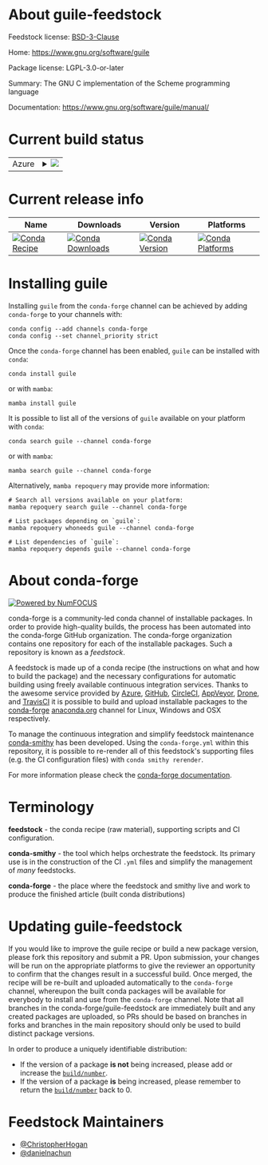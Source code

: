 About guile-feedstock
=====================

Feedstock license: [BSD-3-Clause](https://github.com/conda-forge/guile-feedstock/blob/main/LICENSE.txt)

Home: https://www.gnu.org/software/guile

Package license: LGPL-3.0-or-later

Summary: The GNU C implementation of the Scheme programming language

Documentation: https://www.gnu.org/software/guile/manual/

Current build status
====================


<table>
    
  <tr>
    <td>Azure</td>
    <td>
      <details>
        <summary>
          <a href="https://dev.azure.com/conda-forge/feedstock-builds/_build/latest?definitionId=6835&branchName=main">
            <img src="https://dev.azure.com/conda-forge/feedstock-builds/_apis/build/status/guile-feedstock?branchName=main">
          </a>
        </summary>
        <table>
          <thead><tr><th>Variant</th><th>Status</th></tr></thead>
          <tbody><tr>
              <td>linux_64</td>
              <td>
                <a href="https://dev.azure.com/conda-forge/feedstock-builds/_build/latest?definitionId=6835&branchName=main">
                  <img src="https://dev.azure.com/conda-forge/feedstock-builds/_apis/build/status/guile-feedstock?branchName=main&jobName=linux&configuration=linux%20linux_64_" alt="variant">
                </a>
              </td>
            </tr><tr>
              <td>linux_aarch64</td>
              <td>
                <a href="https://dev.azure.com/conda-forge/feedstock-builds/_build/latest?definitionId=6835&branchName=main">
                  <img src="https://dev.azure.com/conda-forge/feedstock-builds/_apis/build/status/guile-feedstock?branchName=main&jobName=linux&configuration=linux%20linux_aarch64_" alt="variant">
                </a>
              </td>
            </tr><tr>
              <td>linux_ppc64le</td>
              <td>
                <a href="https://dev.azure.com/conda-forge/feedstock-builds/_build/latest?definitionId=6835&branchName=main">
                  <img src="https://dev.azure.com/conda-forge/feedstock-builds/_apis/build/status/guile-feedstock?branchName=main&jobName=linux&configuration=linux%20linux_ppc64le_" alt="variant">
                </a>
              </td>
            </tr><tr>
              <td>osx_64</td>
              <td>
                <a href="https://dev.azure.com/conda-forge/feedstock-builds/_build/latest?definitionId=6835&branchName=main">
                  <img src="https://dev.azure.com/conda-forge/feedstock-builds/_apis/build/status/guile-feedstock?branchName=main&jobName=osx&configuration=osx%20osx_64_" alt="variant">
                </a>
              </td>
            </tr><tr>
              <td>osx_arm64</td>
              <td>
                <a href="https://dev.azure.com/conda-forge/feedstock-builds/_build/latest?definitionId=6835&branchName=main">
                  <img src="https://dev.azure.com/conda-forge/feedstock-builds/_apis/build/status/guile-feedstock?branchName=main&jobName=osx&configuration=osx%20osx_arm64_" alt="variant">
                </a>
              </td>
            </tr>
          </tbody>
        </table>
      </details>
    </td>
  </tr>
</table>

Current release info
====================

| Name | Downloads | Version | Platforms |
| --- | --- | --- | --- |
| [![Conda Recipe](https://img.shields.io/badge/recipe-guile-green.svg)](https://anaconda.org/conda-forge/guile) | [![Conda Downloads](https://img.shields.io/conda/dn/conda-forge/guile.svg)](https://anaconda.org/conda-forge/guile) | [![Conda Version](https://img.shields.io/conda/vn/conda-forge/guile.svg)](https://anaconda.org/conda-forge/guile) | [![Conda Platforms](https://img.shields.io/conda/pn/conda-forge/guile.svg)](https://anaconda.org/conda-forge/guile) |

Installing guile
================

Installing `guile` from the `conda-forge` channel can be achieved by adding `conda-forge` to your channels with:

```
conda config --add channels conda-forge
conda config --set channel_priority strict
```

Once the `conda-forge` channel has been enabled, `guile` can be installed with `conda`:

```
conda install guile
```

or with `mamba`:

```
mamba install guile
```

It is possible to list all of the versions of `guile` available on your platform with `conda`:

```
conda search guile --channel conda-forge
```

or with `mamba`:

```
mamba search guile --channel conda-forge
```

Alternatively, `mamba repoquery` may provide more information:

```
# Search all versions available on your platform:
mamba repoquery search guile --channel conda-forge

# List packages depending on `guile`:
mamba repoquery whoneeds guile --channel conda-forge

# List dependencies of `guile`:
mamba repoquery depends guile --channel conda-forge
```


About conda-forge
=================

[![Powered by
NumFOCUS](https://img.shields.io/badge/powered%20by-NumFOCUS-orange.svg?style=flat&colorA=E1523D&colorB=007D8A)](https://numfocus.org)

conda-forge is a community-led conda channel of installable packages.
In order to provide high-quality builds, the process has been automated into the
conda-forge GitHub organization. The conda-forge organization contains one repository
for each of the installable packages. Such a repository is known as a *feedstock*.

A feedstock is made up of a conda recipe (the instructions on what and how to build
the package) and the necessary configurations for automatic building using freely
available continuous integration services. Thanks to the awesome service provided by
[Azure](https://azure.microsoft.com/en-us/services/devops/), [GitHub](https://github.com/),
[CircleCI](https://circleci.com/), [AppVeyor](https://www.appveyor.com/),
[Drone](https://cloud.drone.io/welcome), and [TravisCI](https://travis-ci.com/)
it is possible to build and upload installable packages to the
[conda-forge](https://anaconda.org/conda-forge) [anaconda.org](https://anaconda.org/)
channel for Linux, Windows and OSX respectively.

To manage the continuous integration and simplify feedstock maintenance
[conda-smithy](https://github.com/conda-forge/conda-smithy) has been developed.
Using the ``conda-forge.yml`` within this repository, it is possible to re-render all of
this feedstock's supporting files (e.g. the CI configuration files) with ``conda smithy rerender``.

For more information please check the [conda-forge documentation](https://conda-forge.org/docs/).

Terminology
===========

**feedstock** - the conda recipe (raw material), supporting scripts and CI configuration.

**conda-smithy** - the tool which helps orchestrate the feedstock.
                   Its primary use is in the construction of the CI ``.yml`` files
                   and simplify the management of *many* feedstocks.

**conda-forge** - the place where the feedstock and smithy live and work to
                  produce the finished article (built conda distributions)


Updating guile-feedstock
========================

If you would like to improve the guile recipe or build a new
package version, please fork this repository and submit a PR. Upon submission,
your changes will be run on the appropriate platforms to give the reviewer an
opportunity to confirm that the changes result in a successful build. Once
merged, the recipe will be re-built and uploaded automatically to the
`conda-forge` channel, whereupon the built conda packages will be available for
everybody to install and use from the `conda-forge` channel.
Note that all branches in the conda-forge/guile-feedstock are
immediately built and any created packages are uploaded, so PRs should be based
on branches in forks and branches in the main repository should only be used to
build distinct package versions.

In order to produce a uniquely identifiable distribution:
 * If the version of a package **is not** being increased, please add or increase
   the [``build/number``](https://docs.conda.io/projects/conda-build/en/latest/resources/define-metadata.html#build-number-and-string).
 * If the version of a package **is** being increased, please remember to return
   the [``build/number``](https://docs.conda.io/projects/conda-build/en/latest/resources/define-metadata.html#build-number-and-string)
   back to 0.

Feedstock Maintainers
=====================

* [@ChristopherHogan](https://github.com/ChristopherHogan/)
* [@danielnachun](https://github.com/danielnachun/)

